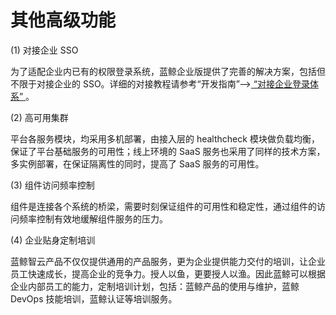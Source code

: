 # 其他高级功能

(1) 对接企业 SSO

为了适配企业内已有的权限登录系统，蓝鲸企业版提供了完善的解决方案，包括但不限于对接企业的 SSO。详细的对接教程请参考“开发指南”-->[ “对接企业登录体系” ](./5.1/开发指南/扩展开发/对接企业登录体系/flow_chart.md)。

(2) 高可用集群

平台各服务模块，均采用多机部署，由接入层的 healthcheck 模块做负载均衡，保证了平台基础服务的可用性；线上环境的 SaaS 服务也采用了同样的技术方案，多实例部署，在保证隔离性的同时，提高了 SaaS 服务的可用性。

(3) 组件访问频率控制

组件是连接各个系统的桥梁，需要时刻保证组件的可用性和稳定性，通过组件的访问频率控制有效地缓解组件服务的压力。

(4) 企业贴身定制培训

蓝鲸智云产品不仅仅提供通用的产品服务，更为企业提供能力交付的培训，让企业员工快速成长，提高企业的竞争力。授人以鱼，更要授人以渔。因此蓝鲸可以根据企业内部员工的能力，定制培训计划，包括：蓝鲸产品的使用与维护，蓝鲸 DevOps 技能培训，蓝鲸认证等培训服务。
